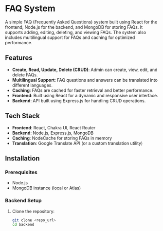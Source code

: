 # FAQ System

A simple FAQ (Frequently Asked Questions) system built using React for the frontend, Node.js for the backend, and MongoDB for storing FAQs. It supports adding, editing, deleting, and viewing FAQs. The system also includes multilingual support for FAQs and caching for optimized performance.

## Features

- **Create, Read, Update, Delete (CRUD)**: Admin can create, view, edit, and delete FAQs.
- **Multilingual Support**: FAQ questions and answers can be translated into different languages.
- **Caching**: FAQs are cached for faster retrieval and better performance.
- **Frontend**: Built using React for a dynamic and responsive user interface.
- **Backend**: API built using Express.js for handling CRUD operations.

## Tech Stack

- **Frontend**: React, Chakra UI, React Router
- **Backend**: Node.js, Express.js, MongoDB
- **Caching**: NodeCache for storing FAQs in memory
- **Translation**: Google Translate API (or a custom translation utility)

## Installation

### Prerequisites

- Node.js
- MongoDB instance (local or Atlas)

### Backend Setup

1. Clone the repository:
   ```bash
   git clone <repo_url>
   cd backend
